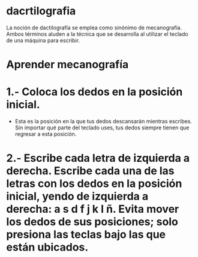 # dacrtilografia

La noción de dactilografía se emplea como sinónimo de mecanografía. Ambos términos aluden a la técnica que se desarrolla al utilizar el teclado de una máquina para escribir.

# Aprender mecanografía

# 1.- Coloca los dedos en la posición inicial. 
* Esta es la posición en la que tus dedos descansarán mientras escribes. Sin importar qué parte del teclado uses, tus dedos siempre tienen que regresar a esta posición.
# 2.- Escribe cada letra de izquierda a derecha. Escribe cada una de las letras con los dedos en la posición inicial, yendo de izquierda a derecha: a s d f j k l ñ. Evita mover los dedos de sus posiciones; solo presiona las teclas bajo las que están ubicados.